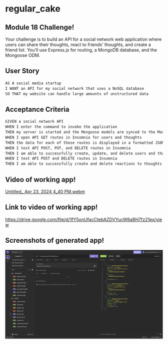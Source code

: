 # regular_cake

## Module 18 Challenge!

Your challenge is to build an API for a social network web application where users can share their thoughts, react to friends’ thoughts, and create a friend list. You’ll use Express.js for routing, a MongoDB database, and the Mongoose ODM.

## User Story

```md
AS A social media startup
I WANT an API for my social network that uses a NoSQL database
SO THAT my website can handle large amounts of unstructured data
```

## Acceptance Criteria

```md
GIVEN a social network API
WHEN I enter the command to invoke the application
THEN my server is started and the Mongoose models are synced to the MongoDB database
WHEN I open API GET routes in Insomnia for users and thoughts
THEN the data for each of these routes is displayed in a formatted JSON
WHEN I test API POST, PUT, and DELETE routes in Insomnia
THEN I am able to successfully create, update, and delete users and thoughts in my database
WHEN I test API POST and DELETE routes in Insomnia
THEN I am able to successfully create and delete reactions to thoughts and add and remove friends to a user’s friend list
```

## Video of working app!

[Untitled_ Apr 23, 2024 4_40 PM.webm](https://github.com/jacksonjjones/regular_cake/assets/152823903/ad82d187-5760-4c88-997b-f355c18e56b3)

## Link to video of working app!

https://drive.google.com/file/d/1fY5onUfacCtebAZDVYucW6aBH7fz21ex/view

## Screenshots of generated app!

![Screenshot of Deployed app](/screenshots/insomniaRoutes.png)
